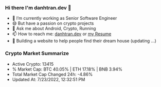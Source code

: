 ### Hi there I'm danhtran.dev 👋

- 🔭 I’m currently working as Senior Software Engineer
- 😄 But have a passion on crypto projects
- 💬 Ask me about Android, Crypto, Running 
- 📫 How to reach me: <a href="https://danhtran.dev" target="_blank">danhtran.dev</a> or <a href="Developer-Resume.pdf" target="_blank">my Resume</a>
- 🌱 Building a website to help people find their dream house (updating ...)

### Crypto Market Summarize
- Active Crypto: 13415
- % Market Cap: BTC 40.05% | ETH 17.18% | BNB 3.94%
- Total Market Cap Changed 24h: -4.86%
- Updated At: 7/23/2022, 12:32:51 PM
